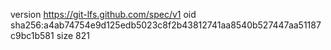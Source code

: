 version https://git-lfs.github.com/spec/v1
oid sha256:a4ab74754e9d125edb5023c8f2b43812741aa8540b527447aa51187c9bc1b581
size 821
